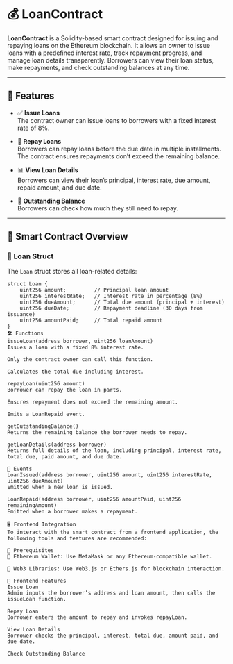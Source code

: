 # 💰 LoanContract

**LoanContract** is a Solidity-based smart contract designed for issuing and repaying loans on the Ethereum blockchain. It allows an owner to issue loans with a predefined interest rate, track repayment progress, and manage loan details transparently. Borrowers can view their loan status, make repayments, and check outstanding balances at any time.

---

## 📖 Features

- ✅ **Issue Loans**  
  The contract owner can issue loans to borrowers with a fixed interest rate of 8%.

- 💸 **Repay Loans**  
  Borrowers can repay loans before the due date in multiple installments. The contract ensures repayments don’t exceed the remaining balance.

- 📊 **View Loan Details**  
  Borrowers can view their loan’s principal, interest rate, due amount, repaid amount, and due date.

- 🧮 **Outstanding Balance**  
  Borrowers can check how much they still need to repay.

---

## 🧱 Smart Contract Overview

### 🔷 Loan Struct

The `Loan` struct stores all loan-related details:

```solidity
struct Loan {
    uint256 amount;         // Principal loan amount
    uint256 interestRate;   // Interest rate in percentage (8%)
    uint256 dueAmount;      // Total due amount (principal + interest)
    uint256 dueDate;        // Repayment deadline (30 days from issuance)
    uint256 amountPaid;     // Total repaid amount
}
🛠 Functions
issueLoan(address borrower, uint256 loanAmount)
Issues a loan with a fixed 8% interest rate.

Only the contract owner can call this function.

Calculates the total due including interest.

repayLoan(uint256 amount)
Borrower can repay the loan in parts.

Ensures repayment does not exceed the remaining amount.

Emits a LoanRepaid event.

getOutstandingBalance()
Returns the remaining balance the borrower needs to repay.

getLoanDetails(address borrower)
Returns full details of the loan, including principal, interest rate, total due, paid amount, and due date.

📣 Events
LoanIssued(address borrower, uint256 amount, uint256 interestRate, uint256 dueAmount)
Emitted when a new loan is issued.

LoanRepaid(address borrower, uint256 amountPaid, uint256 remainingAmount)
Emitted when a borrower makes a repayment.

🖥️ Frontend Integration
To interact with the smart contract from a frontend application, the following tools and features are recommended:

🔑 Prerequisites
🦊 Ethereum Wallet: Use MetaMask or any Ethereum-compatible wallet.

🔌 Web3 Libraries: Use Web3.js or Ethers.js for blockchain interaction.

🎯 Frontend Features
Issue Loan
Admin inputs the borrower’s address and loan amount, then calls the issueLoan function.

Repay Loan
Borrower enters the amount to repay and invokes repayLoan.

View Loan Details
Borrower checks the principal, interest, total due, amount paid, and due date.

Check Outstanding Balance
